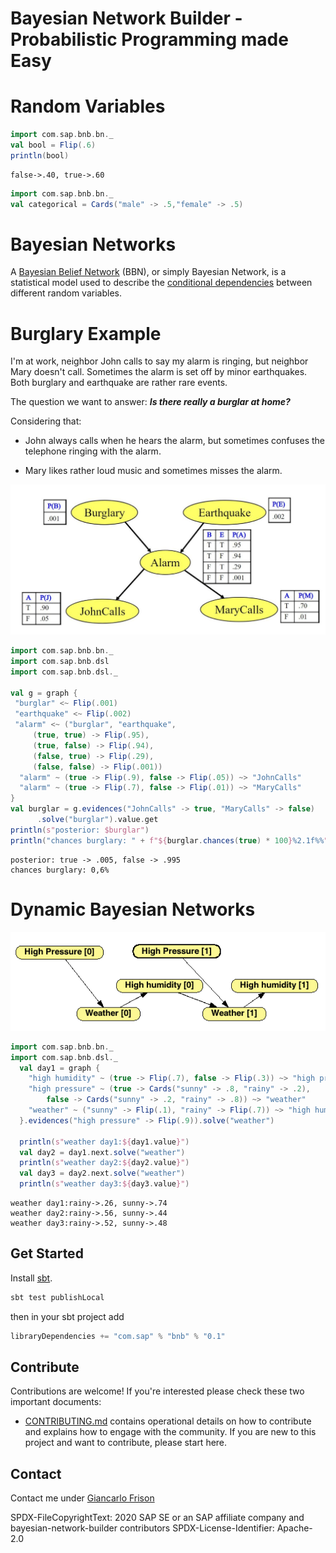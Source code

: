
Bayesian Network Builder - Probabilistic Programming made Easy
=====

# Random Variables
```scala
import com.sap.bnb.bn._
val bool = Flip(.6)
println(bool)
```

```
false->.40, true->.60
```

```scala
import com.sap.bnb.bn._
val categorical = Cards("male" -> .5,"female" -> .5)

```

# Bayesian Networks

A [Bayesian Belief Network](https://en.wikipedia.org/wiki/Bayesian_network) (BBN), or simply Bayesian Network, is a statistical model used to describe the [conditional dependencies](https://en.wikipedia.org/wiki/Conditional_dependence) between different random variables.

# Burglary Example
I'm at work, neighbor John calls to say my alarm is ringing, but
neighbor Mary doesn't call. Sometimes the alarm is set off by
minor earthquakes. Both burglary and earthquake are rather rare events.

The question we want to answer: _**Is there really a burglar at home?**_

Considering that:

- John always calls when he hears the alarm, but sometimes
  confuses the telephone ringing with the alarm.

- Mary likes rather loud music and sometimes misses the alarm. 

![Burglary](docs/burglary.jpg)
```scala
import com.sap.bnb.bn._
import com.sap.bnb.dsl
import com.sap.bnb.dsl._

val g = graph {
 "burglar" <~ Flip(.001)
 "earthquake" <~ Flip(.002)
 "alarm" <~ ("burglar", "earthquake",
     (true, true) -> Flip(.95),
     (true, false) -> Flip(.94),
     (false, true) -> Flip(.29),
     (false, false) -> Flip(.001))
  "alarm" ~ (true -> Flip(.9), false -> Flip(.05)) ~> "JohnCalls"
  "alarm" ~ (true -> Flip(.7), false -> Flip(.01)) ~> "MaryCalls"
}
val burglar = g.evidences("JohnCalls" -> true, "MaryCalls" -> false)
      .solve("burglar").value.get
println(s"posterior: $burglar")
println("chances burglary: " + f"${burglar.chances(true) * 100}%2.1f%%")
```

```
posterior: true -> .005, false -> .995
chances burglary: 0,6%
```

# Dynamic Bayesian Networks
![](docs/dbn.png)
```scala
import com.sap.bnb.bn._
import com.sap.bnb.dsl._
  val day1 = graph {
    "high humidity" ~ (true -> Flip(.7), false -> Flip(.3)) ~> "high pressure"
    "high pressure" ~ (true -> Cards("sunny" -> .8, "rainy" -> .2), 
        false -> Cards("sunny" -> .2, "rainy" -> .8)) ~> "weather"
    "weather" ~ ("sunny" -> Flip(.1), "rainy" -> Flip(.7)) ~> "high humidity"
  }.evidences("high pressure" -> Flip(.9)).solve("weather")
 
  println(s"weather day1:${day1.value}")
  val day2 = day1.next.solve("weather")
  println(s"weather day2:${day2.value}")
  val day3 = day2.next.solve("weather")
  println(s"weather day3:${day3.value}")
```
```
weather day1:rainy->.26, sunny->.74
weather day2:rainy->.56, sunny->.44
weather day3:rainy->.52, sunny->.48
```

## Get Started
Install [sbt](https://www.scala-sbt.org/1.x/docs/Setup.html).

```sbt
sbt test publishLocal
```

then in your sbt project add 
```sbt
libraryDependencies += "com.sap" % "bnb" % "0.1"
```

## Contribute

Contributions are welcome!
If you're interested please check these two important documents:

* [CONTRIBUTING.md](CONTRIBUTING.md) contains operational details on how to contribute and explains how to engage with the community. If you are new to this project and want to contribute, please start here.

## Contact

Contact me under [Giancarlo Frison](mailto:giancarlo.frison@sap.com)

SPDX-FileCopyrightText: 2020 SAP SE or an SAP affiliate company and bayesian-network-builder contributors
SPDX-License-Identifier: Apache-2.0
